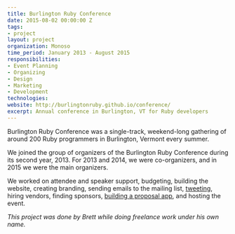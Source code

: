 ```yaml
---
title: Burlington Ruby Conference
date: 2015-08-02 00:00:00 Z
tags:
- project
layout: project
organization: Monoso
time_period: January 2013 - August 2015
responsibilities:
- Event Planning
- Organizing
- Design
- Marketing
- Development
technologies:
website: http://burlingtonruby.github.io/conference/
excerpt: Annual conference in Burlington, VT for Ruby developers
---
```


Burlington Ruby Conference was a single-track, weekend-long gathering of around 200 Ruby programmers in Burlington, Vermont every summer.

We joined the group of organizers of the Burlington Ruby Conference during its second year, 2013. For 2013 and 2014, we were co-organizers, and in 2015 we were the main organizers.

We worked on attendee and speaker support, budgeting, building the website, creating branding, sending emails to the mailing list, [tweeting](https://twitter.com/btvrubyconf), hiring vendors, finding sponsors, [building a proposal app](https://github.com/burlingtonruby/proposals), and hosting the event.

_This project was done by Brett while doing freelance work under his own name._
